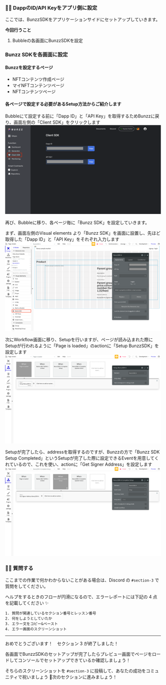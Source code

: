 ### 👩‍💻 **DappのID/API Keyをアプリ側に設定**

ここでは、BunzzSDKをアプリケーションサイドにセットアップしていきます。

**今回行うこと**

1.  Bubbleの各画面にBunzzSDKを設定


### **Bunzz SDKを各画面に設定**

#### **Bunzzを設定するページ**

*   NFTコンテンツ作成ページ
*   マイNFTコンテンツページ
*   NFTコンテンツページ

#### **各ページで設定する必要があるSetup方法からご紹介します**

Bubbleにて設定する前に「Dapp ID」と「API Key」を取得するためBunzzに戻り、画面左側の「Client SDK」をクリックします
![](/public/images/99-NFT-MarketPlace/section-3/3_2_1.png)


再び、Bubbleに移り、各ページ毎に「Bunzz SDK」を設定していきます。

まず、画面左側のVisual elements より「Bunzz SDK」を画面に設置し、先ほど取得した「Dapp ID」と「API Key」をそれぞれ入力します
![](/public/images/99-NFT-MarketPlace/section-3/3_2_2.png)


次にWorkflow画面に移り、Setupを行いますが、ページが読み込まれた際にSetupが行われるように「Page is loaded」のactionに「Setup BunzzSDK」を設定します
![](/public/images/99-NFT-MarketPlace/section-3/3_2_3.png)


Setupが完了したら、addressを取得するのですが、Bunzzの方で「Bunzz SDK Setup Completed」というSetupが完了した際に設定できるEventを用意してくれているので、これを使い、actionに「Get Signer Address」を設定します
![](/public/images/99-NFT-MarketPlace/section-3/3_2_4.png)


### 🙋‍♂️ 質問する

ここまでの作業で何かわからないことがある場合は、Discord の `#section-3` で質問をしてください。

ヘルプをするときのフローが円滑になるので、エラーレポートには下記の 4 点を記載してください ✨

    1. 質問が関連しているセクション番号とレッスン番号
    2. 何をしようとしていたか
    3. エラー文をコピー&ペースト
    4. エラー画面のスクリーンショット
    

* * *

おめでとうございます！　セクション 3 が終了しました！

各画面でBunzzSDKのセットアップが完了したらプレビュー画面でページをロードしてコンソールでセットアップできているか確認しましょう！

そちらのスクリーンショットを `#section-3` に投稿して、あなたの成功をコミュニティで祝いましょう 🎉次のセクションに進みましょう！
